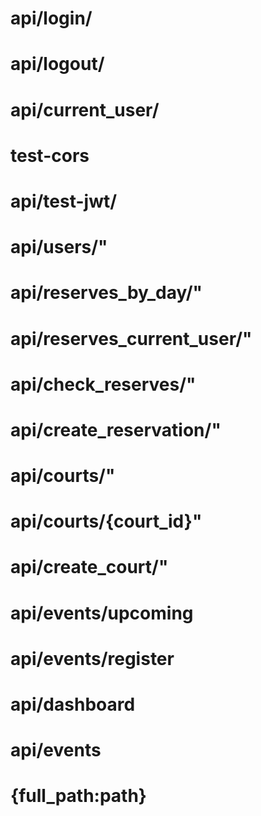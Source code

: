 # api/login/
# api/logout/
# api/current_user/
# test-cors
# api/test-jwt/
# api/users/"
# api/reserves_by_day/"
# api/reserves_current_user/"
# api/check_reserves/"
# api/create_reservation/"
# api/courts/"
# api/courts/{court_id}"
# api/create_court/"
# api/events/upcoming
# api/events/register
# api/dashboard
# api/events
# {full_path:path}
